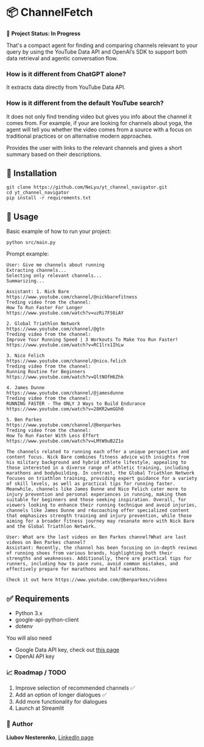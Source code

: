 # 📦 ChannelFetch

🚧 **Project Status: In Progress**

That's a compact agent for finding and comparing channels relevant to your query by using the YouTube Data API and OpenAI’s SDK to support both data retrieval and agentic conversation flow.

### How is it different from ChatGPT alone?

It extracts data directly from YouTube Data API.

### How is it different from the default YouTube search?

It does not only find trending video but gives you info about the channel it comes from.
For example, if your are looking for channels about yoga, the agent will tell you whether the video comes from a source with a focus on traditional practices or on alternative modern approaches.

Provides the user with links to the relevant channels and gives a short summary based on their descriptions.

## 🔧 Installation
```
git clone https://github.com/NeLyu/yt_channel_navigator.git
cd yt_channel_navigator
pip install -r requirements.txt
```

## 🧪 Usage
Basic example of how to run your project:
```
python src/main.py
```
Prompt example:
```
User: Give me channels about running
Extracting channels...
Selecting only relevant channels...
Summarizing...

Assistant: 1. Nick Bare
https://www.youtube.com/channel/@nickbarefitness
Treding video from the channel:
How To Run Faster For Longer
https://www.youtube.com/watch?v=uzRi7FS6iAY

2. Global Triathlon Network
https://www.youtube.com/channel/@gtn
Treding video from the channel:
Improve Your Running Speed | 3 Workouts To Make You Run Faster!
https://www.youtube.com/watch?v=RC1lrx1IhLw

3. Nico Felich
https://www.youtube.com/channel/@nico.felich
Treding video from the channel:
Running Routine for Beginners
https://www.youtube.com/watch?v=QltNOfH6Zhk

4. James Dunne
https://www.youtube.com/channel/@jamesdunne
Treding video from the channel:
RUNNING FASTER - The ONLY 3 Ways to Build Endurance
https://www.youtube.com/watch?v=28KR2wmGGh0

5. Ben Parkes
https://www.youtube.com/channel/@benparkes
Treding video from the channel:
How To Run Faster With Less Effort
https://www.youtube.com/watch?v=LMtW9uB2Z1o

The channels related to running each offer a unique perspective and content focus. Nick Bare combines fitness advice with insights from his military background and hybrid athlete lifestyle, appealing to those interested in a diverse range of athletic training, including marathons and bodybuilding. In contrast, the Global Triathlon Network focuses on triathlon training, providing expert guidance for a variety of skill levels, as well as practical tips for running faster. Meanwhile, channels like James Dunne and Nico Felich cater more to injury prevention and personal experiences in running, making them suitable for beginners and those seeking inspiration. Overall, for viewers looking to enhance their running technique and avoid injuries, channels like James Dunne and r4ucoaching offer specialized content that emphasizes strength training and injury prevention, while those aiming for a broader fitness journey may resonate more with Nick Bare and the Global Triathlon Network.

User: What are the last videos on Ben Parkes channel?What are last videos on Ben Parkes channel?
Assistant: Recently, the channel has been focusing on in-depth reviews of running shoes from various brands, highlighting both their strengths and weaknesses. Additionally, there are practical tips for runners, including how to pace runs, avoid common mistakes, and effectively prepare for marathons and half-marathons.

Check it out here https://www.youtube.com/@benparkes/videos
```

## ✅ Requirements
* Python 3.x
* google-api-python-client
* dotenv

You will also need 
* Google Data API key, check out [this page](https://developers.google.com/youtube/v3/getting-started?utm_source=chatgpt.com)
* OpenAI API key


### 📈 Roadmap / TODO
 
 1. Improve selection of recommended channels ✅
 2. Add an option of longer dialogues ✅
 3. Add more functionality for dialogues
 4. Launch at Streamlit


### 👤 Author

**Liubov Nesterenko**, [LinkedIn page](https://www.linkedin.com/in/liubov-nesterenko-851b4474/)